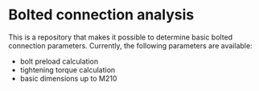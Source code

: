 # Bolted connection analysis

This is a repository that makes it possible to determine basic bolted connection parameters.
Currently, the following parameters are available:
- bolt preload calculation
- tightening torque calculation
- basic dimensions up to M210